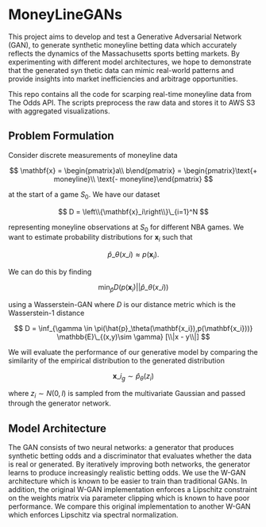 # MoneyLineGANs

This project aims to develop and test a Generative Adversarial Network (GAN),
to generate synthetic moneyline betting data which accurately reflects the dynamics of the Massachusetts sports betting markets. By experimenting with
different model architectures, we hope to demonstrate that the generated syn thetic data can mimic real-world patterns and provide insights into market
inefficiencies and arbitrage opportunities.

This repo contains all the code for scarping real-time moneyline data from The Odds API. The scripts preprocess the raw data and stores it to AWS S3 with aggregated visualizations.

## Problem Formulation

Consider discrete measurements of moneyline data 

$$
\mathbf{x} = \begin{pmatrix}a\\
b\end{pmatrix} = \begin{pmatrix}\text{+ moneyline}\\
\text{- moneyline}\end{pmatrix}
$$

at the start of a game $S_0$. We have our dataset 

$$
D = \left\\{\mathbf{x}_i\right\\}\_{i=1}^N
$$ 

representing moneyline observations at $S_0$ for different NBA games. We want to estimate probability distributions for $\mathbf{x}_i$ such that

$$
\hat{p}\_\theta(x\_i) \approx p(\mathbf{x}_i).
$$

We can do this by finding 

$$
\min_{\hat{p}} D \left(p(\mathbf{x}_{i}) || \hat{p}\_\theta(x\_i)\right)
$$

using a Wasserstein-GAN where $D$ is our distance metric which is the Wasserstein-1 distance

$$
D = \inf_{\gamma \in \pi(\hat{p}_\theta(\mathbf{x_i}),p(\mathbf{x_i}))} \mathbb{E}\_{(x,y)\sim \gamma} [\\|x - y\\|]
$$

We will evaluate the performance of our generative model by comparing the similarity of the empirical distribution to the generated distribution 

$$\mathbf{x}\_{i_{g}} \sim \hat{p}_\theta(z_i)$$

where $z_i \sim N(0, I)$ is sampled from the multivariate Gaussian and passed through the generator network.

## Model Architecture 

The GAN consists of two neural networks: a generator that produces synthetic betting odds and a discriminator that evaluates whether the data is real or generated. By iteratively improving both networks, the generator learns to produce increasingly realistic betting odds. We use the W-GAN architecture which is known to be easier to train than traditional GANs. In addition, the original W-GAN implementation enforces a Lipschitz constraint on the weights matrix via parameter clipping which is known to have poor performance. We compare this original implementation to another W-GAN which enforces Lipschitz via spectral normalization.

